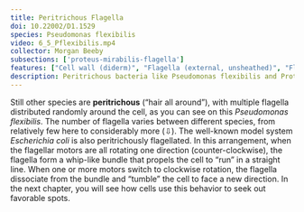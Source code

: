 ```yaml
---
title: Peritrichous Flagella
doi: 10.22002/D1.1529
species: Pseudomonas flexibilis
video: 6_5_Pflexibilis.mp4
collector: Morgan Beeby
subsections: ['proteus-mirabilis-flagella']
features: ["Cell wall (diderm)", "Flagella (external, unsheathed)", "Flagellar motors", "Membrane (inner)", "Membrane (outer)", "Pili", "Ribosomes", "Storage granules", "Vesicles (cytoplasmic)", "Vesicles (extracellular)"]
description: Peritrichous bacteria like Pseudomonas flexibilis and Proteus mirabilis swim using flagella distributed around the cell
---
```


Still other species are **peritrichous** (“hair all around”), with multiple flagella distributed randomly around the cell, as you can see on this *Pseudomonas flexibilis*. The number of flagella varies between different species, from relatively few here to considerably more (⇩). The well-known model system *Escherichia coli* is also peritrichously flagellated. In this arrangement, when the flagellar motors are all rotating one direction (counter-clockwise), the flagella form a whip-like bundle that propels the cell to “run” in a straight line. When one or more motors switch to clockwise rotation, the flagella dissociate from the bundle and “tumble” the cell to face a new direction. In the next chapter, you will see how cells use this behavior to seek out favorable spots.

